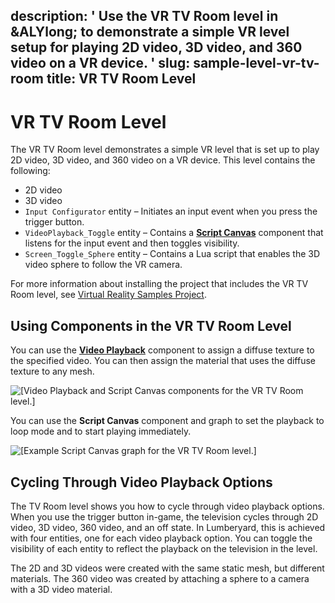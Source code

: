 description: ' Use the VR TV Room level in &ALYlong; to demonstrate a simple VR level
  setup for playing 2D video, 3D video, and 360 video on a VR device. '
slug: sample-level-vr-tv-room
title: VR TV Room Level
---
# VR TV Room Level<a name="sample-level-vr-tv-room"></a>

The VR TV Room level demonstrates a simple VR level that is set up to play 2D video, 3D video, and 360 video on a VR device\. This level contains the following:
+ 2D video
+ 3D video
+ `Input Configurator` entity – Initiates an input event when you press the trigger button\.
+ `VideoPlayback_Toggle` entity – Contains a **[Script Canvas](component-script-canvas.md)** component that listens for the input event and then toggles visibility\.
+ `Screen_Toggle_Sphere` entity – Contains a Lua script that enables the 3D video sphere to follow the VR camera\.

For more information about installing the project that includes the VR TV Room level, see [Virtual Reality Samples Project](sample-project-virtual-reality.md)\.

## Using Components in the VR TV Room Level<a name="sample-level-vr-tv-room-using-video-playback-script-canvas-components"></a>

You can use the **[Video Playback](component-videoplayback.md)** component to assign a diffuse texture to the specified video\. You can then assign the material that uses the diffuse texture to any mesh\. 

![\[Video Playback and Script Canvas components for the VR TV Room level.\]](/images/userguide/tv-room-level-video-playback-script-canvas-components-example.png)

You can use the **Script Canvas** component and graph to set the playback to loop mode and to start playing immediately\.

![\[Example Script Canvas graph for the VR TV Room level.\]](/images/userguide/tv-room-level-script-canvas-graph.png)

## Cycling Through Video Playback Options<a name="sample-level-vr-tv-room-cycling-through-video-playback-options"></a>

The TV Room level shows you how to cycle through video playback options\. When you use the trigger button in\-game, the television cycles through 2D video, 3D video, 360 video, and an off state\. In Lumberyard, this is achieved with four entities, one for each video playback option\. You can toggle the visibility of each entity to reflect the playback on the television in the level\.

The 2D and 3D videos were created with the same static mesh, but different materials\. The 360 video was created by attaching a sphere to a camera with a 3D video material\.